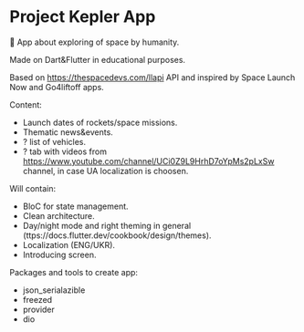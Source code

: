 # Project Kepler App 
📖 App about exploring of space by humanity.

Made on Dart&Flutter in educational purposes.

Based on https://thespacedevs.com/llapi API and inspired by Space Launch Now and Go4liftoff apps.

Content:
- Launch dates of rockets/space missions.
- Thematic news&events.
- ? list of vehicles. 
- ? tab with videos from https://www.youtube.com/channel/UCi0Z9L9HrhD7oYpMs2pLxSw channel, in case UA localization is choosen.

Will contain:
- BloC for state management.
- Clean architecture.
- Day/night mode and right theming in general (ttps://docs.flutter.dev/cookbook/design/themes).
- Localization (ENG/UKR). 
- Introducing screen.


Packages and tools to create app:
- json_serialazible
- freezed
- provider
- dio

